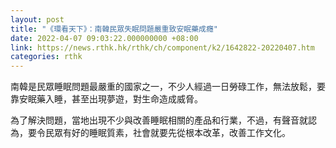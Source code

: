 ```yaml
---
layout: post
title: "《環看天下》：南韓民眾失眠問題嚴重致安眠藥成癮"
date: 2022-04-07 09:03:22.000000000 +08:00
link: https://news.rthk.hk/rthk/ch/component/k2/1642822-20220407.htm
categories: rthk
---
```


南韓是民眾睡眠問題最嚴重的國家之一，不少人經過一日勞碌工作，無法放鬆，要靠安眠藥入睡，甚至出現夢遊，對生命造成威脅。

為了解決問題，當地出現不少與改善睡眠相關的產品和行業，不過，有聲音就認為，要令民眾有好的睡眠質素，社會就要先從根本改革，改善工作文化。
